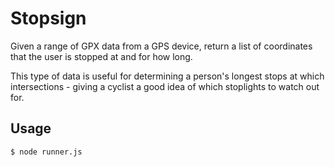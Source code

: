 # Stopsign

Given a range of GPX data from a GPS device, return a list of
coordinates that the user is stopped at and for how long.

This type of data is useful for determining a person's longest stops at
which intersections - giving a cyclist a good idea of which stoplights
to watch out for.

## Usage

    $ node runner.js
